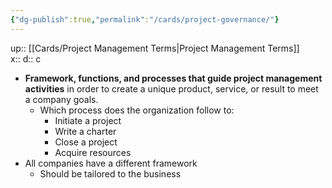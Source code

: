 ```yaml
---
{"dg-publish":true,"permalink":"/cards/project-governance/"}
---
```


up:: [[Cards/Project Management Terms\|Project Management Terms]]  
x:: 
d:: c

- ﻿**Framework, functions, and processes that guide project management activities** in order to create a unique product, service, or result to meet a company goals.
	- Which process does the organization follow to:
		- Initiate a project
		- Write a charter
		- Close a project 
		- Acquire resources
- All companies have a different framework
	- ﻿﻿Should be tailored to the business
